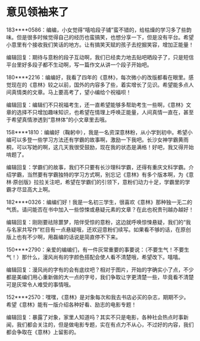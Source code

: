 # 意见领袖来了

183****0586：编编，小女觉得“嘻哈段子铺”蛮不错的，给枯燥的学习多了些韵味。但是很多时候觉得自己的经历也蛮搞笑，也想分享一下，但是没有平台。希望小意里有个接收我们笑话的地方。让有搞笑天赋的孩子去挖掘笑容，增加正能量！ 

编辑回复：期待与意粉的段子互动啊，我们已经卖力地去贴吧晒段子了，只是短信平台里好多段子都不生动啊，写一篇作文从讲一个段子开始吧。 

180****2216：编编好，我看了四年的《意林》，每次微小的改版都看在眼里。感觉现在的《意林》较之以前，国外的内容多了些，着实增长了见识。希望能多点人间真情类的文章。马上要高考了，望小编给个祝福呗！ 

编辑回复：编辑们不只祝福考生，还一直希望能够多帮助考生一些啊，《意林》文章的选择不只增加趣味知识，也希望在情理上呼唤正能量，人间真情一直在，甚至于希望真情渗透到“意林体”的小文章里去哦。 

158****1810：编编好（鞠躬中），我是一名资深意林粉，从小学到初中。希望小编可以多登一些学习方法还有学霸的故事啊，激励一下我吧。长沙女神学霸黄雨桐，可以写她的啊，这几天我很受鼓励，现在我的状态是满格！好吧，我又得开始啃题了。 

编辑回复：学霸们的故事，我们不只要有长沙理科学霸，还得有重庆文科学霸。介绍学霸，当然要有学霸独特的学习方式啊，别忘记《意林》有多个版本啊，为《意林·原创版》拉拉关注吧，希望在学霸们的引领下，意粉们动力十足，学霸里的学霸才尽显高大上啊。 

182****0326：编编们好！我是一名初三学生，很喜欢《意林》那种独一无二的气质。请问能否在书中加入一些惊悚或悬疑元素的文章？在此也祝贵刊越办越好！ 

编辑回复：刚刚要祛除噩梦，陪伴受惊的意粉，这边就呼唤惊悚悬疑，我们的“我与名家共写作”栏目有一点悬疑哦，还欢迎意粉们续写。如果看不够的话，在原创版上也有不少啊，用磊编的话说是简直停不下来。 

150****2790：亲爱的编编们，有一件灰常重要的事要说：（不要生气！不要生气！）那什么，漫风尚有的字颜色搭配会使人看不清楚哦，希望改下。嘻嘻。 

编辑回复：漫风尚的字有的会有底纹吧？相对于图片，开始的字确实小了点，不少都是美编们用心重新做的大一点的字号，我们争取让字更清楚一些，毕竟看不清楚可是灰常令人难受的事情哦。 

152****2570：嘿嘿，《意林》是对象每次和我去书店必买的杂志，期期不少。希望《意林》能有一版介绍各种好看、励志的电影专题！ 

编辑回复：暴露了对象，家里人知道吗？其实不只是电影，各种社会热点时事新闻，我们都会关注的，但是做电影专题，实在有点力不从心，不过好的内容，我们都会争取在《意林》上留影的。
